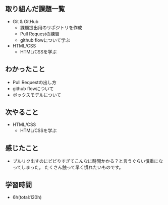 ## 取り組んだ課題一覧
- Git & GitHub
    - 課題提出用のリポジトリを作成
    - Pull Requestの練習
    - github flowについて学ぶ
- HTML/CSS
    - HTML/CSSを学ぶ

## わかったこと
- Pull Requestの出し方
- github flowについて
- ボックスモデルについて

## 次やること
- HTML/CSS
    - HTML/CSSを学ぶ  

## 感じたこと
- プルリク出すのにビビりすぎてこんなに時間かかる？と言うぐらい慎重になってしまった。
  たくさん触って早く慣れたいものです。

## 学習時間
- 6h(total:120h)
